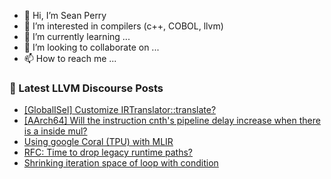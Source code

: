 - 👋 Hi, I’m Sean Perry
- 👀 I’m interested in compilers (c++, COBOL, llvm)
- 🌱 I’m currently learning ...
- 💞️ I’m looking to collaborate on ...
- 📫 How to reach me ...

<!---
s66perry/s66perry is a ✨ special ✨ repository because its `README.md` (this file) appears on your GitHub profile.
You can click the Preview link to take a look at your changes.
--->
### 📕 Latest LLVM Discourse Posts

<!-- DISCOURSE-LLVM:START -->
- [[GlobalISel] Customize IRTranslator::translate?](https://discourse.llvm.org/t/globalisel-customize-irtranslator-translate/64546#post_8)
- [[AArch64] Will the instruction cnth&#39;s pipeline delay increase when there is a inside mul?](https://discourse.llvm.org/t/aarch64-will-the-instruction-cnths-pipeline-delay-increase-when-there-is-a-inside-mul/62807#post_2)
- [Using google Coral &lpar;TPU&rpar; with MLIR](https://discourse.llvm.org/t/using-google-coral-tpu-with-mlir/64783#post_2)
- [RFC: Time to drop legacy runtime paths?](https://discourse.llvm.org/t/rfc-time-to-drop-legacy-runtime-paths/64628?page=2#post_24)
- [Shrinking iteration space of loop with condition](https://discourse.llvm.org/t/shrinking-iteration-space-of-loop-with-condition/64538#post_5)
<!-- DISCOURSE-LLVM:END -->
